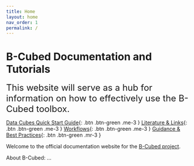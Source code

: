 ```yaml
---
title: Home
layout: home
nav_order: 1
permalink: /
---
```


# B-Cubed Documentation and Tutorials

<span style="font-size:24px">This website will serve as a hub for information on how to effectively use the B-Cubed toolbox.</span>

[Data Cubes Quick Start Guide](./datacube/){: .btn .btn-green .me-3 }
[Literature & Links](./literature/){: .btn .btn-green .me-3 }
[Workflows](./workflows/){: .btn .btn-green .me-3 }
[Guidance & Best Practices](./guidance/){: .btn .btn-green .mr-3 }

Welcome to the official documentation website for the [B-Cubed project](http://b-cubed.eu/). 

About B-Cubed: ... 
